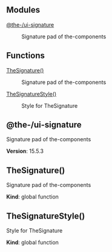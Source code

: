 <!--- Code generated by @the-/script-doc. DO NOT EDIT. -->

## Modules

<dl>
<dt><a href="#module_@the-/ui-signature">@the-/ui-signature</a></dt>
<dd><p>Signature pad of the-components</p>
</dd>
</dl>

## Functions

<dl>
<dt><a href="#TheSignature">TheSignature()</a></dt>
<dd><p>Signature pad of the-components</p>
</dd>
<dt><a href="#TheSignatureStyle">TheSignatureStyle()</a></dt>
<dd><p>Style for TheSignature</p>
</dd>
</dl>

<a name="module_@the-/ui-signature"></a>

## @the-/ui-signature
Signature pad of the-components

**Version**: 15.5.3  
<a name="TheSignature"></a>

## TheSignature()
Signature pad of the-components

**Kind**: global function  
<a name="TheSignatureStyle"></a>

## TheSignatureStyle()
Style for TheSignature

**Kind**: global function  
